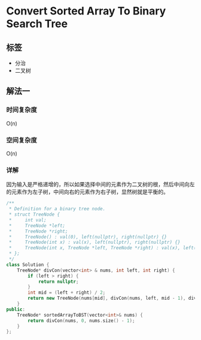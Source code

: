 # Convert Sorted Array To Binary Search Tree

## 标签
* 分治
* 二叉树

## 解法一

### 时间复杂度
O(n)

### 空间复杂度
O(n)

### 详解
因为输入是严格递增的，所以如果选择中间的元素作为二叉树的根，然后中间向左的元素作为左子树，中间向右的元素作为右子树，显然树就是平衡的。

```c++
/**
 * Definition for a binary tree node.
 * struct TreeNode {
 *     int val;
 *     TreeNode *left;
 *     TreeNode *right;
 *     TreeNode() : val(0), left(nullptr), right(nullptr) {}
 *     TreeNode(int x) : val(x), left(nullptr), right(nullptr) {}
 *     TreeNode(int x, TreeNode *left, TreeNode *right) : val(x), left(left), right(right) {}
 * };
 */
class Solution {
    TreeNode* divCon(vector<int> & nums, int left, int right) {
        if (left > right) {
            return nullptr;
        }
        int mid = (left + right) / 2;
        return new TreeNode(nums[mid], divCon(nums, left, mid - 1), divCon(nums, mid + 1, right));
    }
public:
    TreeNode* sortedArrayToBST(vector<int>& nums) {
        return divCon(nums, 0, nums.size() - 1);
    }
};
```

